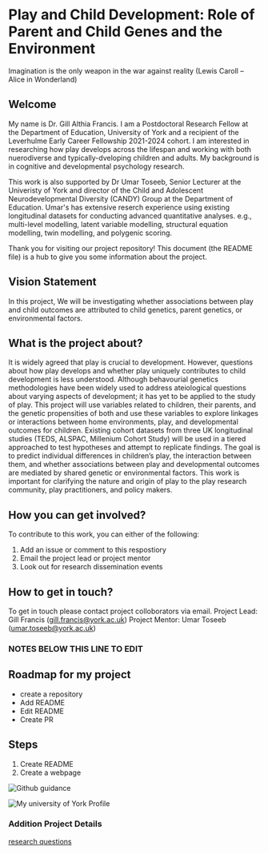 # Play and Child Development: Role of Parent and Child Genes and the Environment
Imagination is the only weapon in the war against reality (Lewis Caroll – Alice in Wonderland)





## Welcome
My name is Dr. Gill Althia Francis. I am a Postdoctoral Research Fellow at the Department of Education, University of York and a recipient of the Leverhulme Early Career Fellowship 2021-2024 cohort. I am interested in researching how play develops across the lifespan and working with both nuerodiverse and typically-dveloping children and adults. My background is in cognitive and developmental psychology research. 

This work is also supported by Dr Umar Toseeb, Senior Lecturer at the Univeristy of York and director of the Child and Adolescent Neurodevelopmental Diversity (CANDY) Group at the Department of Education. Umar's has extensive reserch experience using existing longitudinal datasets for conducting advanced quantitative analyses. e.g., multi-level modelling, latent variable modelling, structural equation modelling, twin modelling, and polygenic scoring.

Thank you for visiting our project repository! This document (the README file) is a hub to give you some information about the project. 





## Vision Statement
In this project, We will be investigating whether associations between play and child outcomes are attributed to child genetics, parent genetics, or environmental factors.





## What is the project about?
It is widely agreed that play is crucial to development. However, questions about how play develops and whether play uniquely contributes to child development is less understood. Although behavourial genetics methodologies have been widely used to address ateiological questions about varying aspects of development; it has yet to be applied to the study of play. This project will use variables related to children, their parents, and the genetic propensities of both and use these variables to explore linkages or interactions between home environments, play, and developmental outcomes for children. Existing cohort datasets from three UK longitudinal studies (TEDS, ALSPAC, Millenium Cohort Study) will be used in a tiered approached to test hypotheses and attempt to replicate findings. The goal is to predict individual differences in children’s play, the interaction between them, and whether associations between play and developmental outcomes are mediated by shared genetic or environmental factors. This work is important for clarifying the nature and origin of play to the play research community, play practitioners, and policy makers.




## How you can get involved?
To contribute to this work, you can either of the following:
1) Add an issue or comment to this respostiory
2) Email the project lead or project mentor 
3) Look out for research dissemination events




## How to get in touch?
To get in touch please contact project colloborators via email.
Project Lead: Gill Francis (gill.francis@york.ac.uk)
Project Mentor: Umar Toseeb (umar.toseeb@york.ac.uk)










### NOTES BELOW THIS LINE TO EDIT
## Roadmap for my project
* create a repository
* Add README
* Edit README
* Create PR

## Steps
1. Create README
2. Create a webpage

![Github guidance](https://www.youtube.com/watch?v=lRW8mlpTw5M)

![My university of York Profile](https://www.york.ac.uk/education/our-staff/academic/gill-francis/)



### Addition Project Details
[research questions](https://github.com/Gillfrancis/Play-and-Genetics/blob/main/Project-Proposal/Research-Questions.md)



